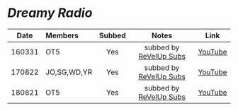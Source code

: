 # _Dreamy Radio_

|  Date  | Members     | Subbed |             Notes              |                  Link                   |
|:------:|:------------|:------:|:------------------------------:|:---------------------------------------:|
| 160331 | OT5         |  Yes   | subbed by [ReVelUp Subs][rvus] | [YouTube](https://youtu.be/zC8YiedhXBc) |
| 170822 | JO,SG,WD,YR |  Yes   | subbed by [ReVelUp Subs][rvus] | [YouTube](https://youtu.be/ql2voboyDFo) |
| 180821 | OT5         |  Yes   | subbed by [ReVelUp Subs][rvus] | [YouTube](https://youtu.be/x58RufwzdzM) |

[rvus]:https://revelupsubs.com/
